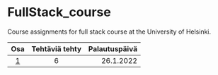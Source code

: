 # FullStack_course
Course assignments for full stack course at the University of Helsinki.  

| Osa | Tehtäviä tehty | Palautuspäivä |
|:---:|:--------------:|--------------:|
|[1](https://github.com/MelDv/FullStack_course/tree/main/osa0) | 6 | 26.1.2022 |
